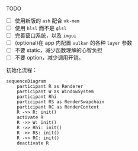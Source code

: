 TODO

- [ ] 使用新版的 `ash` 配合 `vk-mem`
- [ ] 使用 `hlsl` 而不是 `glsl`
- [ ] 完善窗口系统，以及 `imgui`
- [ ] (optional)在 app 内配置 `vulkan` 的各种 `layer` 参数
- [ ] 不要 static，减少函数理解的心智负担
- [ ] 不要 option，减少调用开销。

初始化流程：

```mermaid
sequenceDiagram
    participant R as Renderer
    participant W as WindowSystem
    participant Rhi
    participant RS as RenderSwapchain
    participant RC as RenderContext
    R ->> R: init()
    activate R
    R ->> W: init()
    R ->> Rhi: init()
    R ->> RS: init()
    R ->> RC: init()
    deactivate R
```

